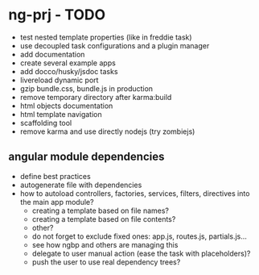 ng-prj - TODO
=============

*   test nested template properties (like in freddie task)
*   use decoupled task configurations and a plugin manager
*   add documentation
*   create several example apps
*   add docco/husky/jsdoc tasks
*   livereload dynamic port
*   gzip bundle.css, bundle.js in production
*   remove temporary directory after karma:build
*   html objects documentation
*   html template navigation
*   scaffolding tool
*   remove karma and use directly nodejs (try zombiejs)

angular module dependencies
---------------------------

*   define best practices
*   autogenerate file with dependencies
*   how to autoload controllers, factories, services, filters, directives
    into the main app module?
    *   creating a template based on file names?
    *   creating a template based on file contents?
    *   other?
    *   do not forget to exclude fixed ones: app.js, routes.js, partials.js...
    *   see how ngbp and others are managing this
    *   delegate to user manual action (ease the task with placeholders)?
    *   push the user to use real dependency trees?
